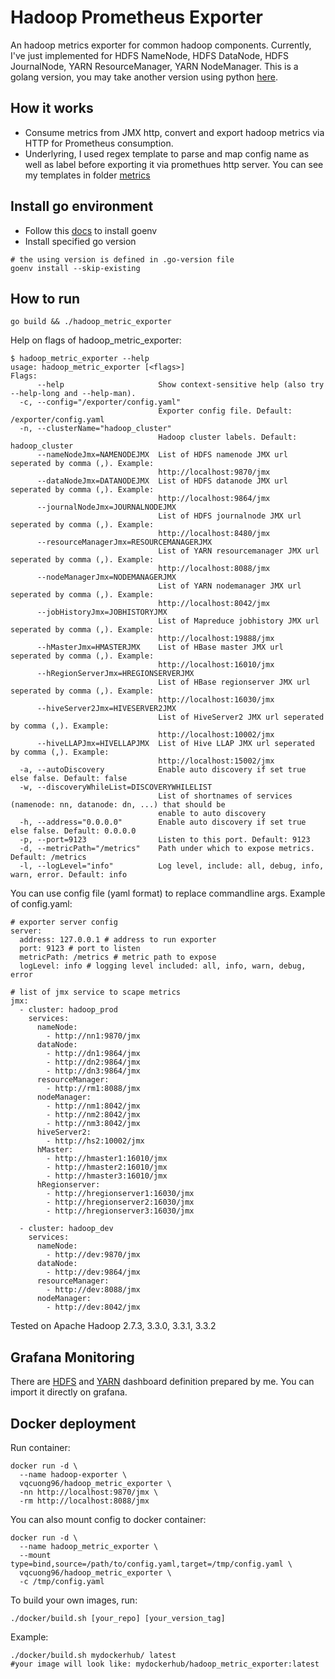 # Hadoop Prometheus Exporter

An hadoop metrics exporter for common hadoop components. Currently, I've just implemented for HDFS NameNode, HDFS DataNode, HDFS JournalNode, YARN ResourceManager, YARN NodeManager. This is a golang version, you may take another version using python [here](https://github.com/vqcuong/hadoop_exporter).

## How it works

- Consume metrics from JMX http, convert and export hadoop metrics via HTTP for Prometheus consumption.
- Underlyring, I used regex template to parse and map config name as well as label before exporting it via promethues http server. You can see my templates in folder [metrics](./metrics)

## Install go environment

- Follow this [docs](https://github.com/go-nv/goenv/blob/master/INSTALL.md) to install goenv
- Install specified go version

```
# the using version is defined in .go-version file
goenv install --skip-existing
```

## How to run

```
go build && ./hadoop_metric_exporter
```

Help on flags of hadoop_metric_exporter:

```
$ hadoop_metric_exporter --help
usage: hadoop_metric_exporter [<flags>]
Flags:
      --help                     Show context-sensitive help (also try --help-long and --help-man).
  -c, --config="/exporter/config.yaml"
                                 Exporter config file. Default: /exporter/config.yaml
  -n, --clusterName="hadoop_cluster"
                                 Hadoop cluster labels. Default: hadoop_cluster
      --nameNodeJmx=NAMENODEJMX  List of HDFS namenode JMX url seperated by comma (,). Example:
                                 http://localhost:9870/jmx
      --dataNodeJmx=DATANODEJMX  List of HDFS datanode JMX url seperated by comma (,). Example:
                                 http://localhost:9864/jmx
      --journalNodeJmx=JOURNALNODEJMX
                                 List of HDFS journalnode JMX url seperated by comma (,). Example:
                                 http://localhost:8480/jmx
      --resourceManagerJmx=RESOURCEMANAGERJMX
                                 List of YARN resourcemanager JMX url seperated by comma (,). Example:
                                 http://localhost:8088/jmx
      --nodeManagerJmx=NODEMANAGERJMX
                                 List of YARN nodemanager JMX url seperated by comma (,). Example:
                                 http://localhost:8042/jmx
      --jobHistoryJmx=JOBHISTORYJMX
                                 List of Mapreduce jobhistory JMX url seperated by comma (,). Example:
                                 http://localhost:19888/jmx
      --hMasterJmx=HMASTERJMX    List of HBase master JMX url seperated by comma (,). Example:
                                 http://localhost:16010/jmx
      --hRegionServerJmx=HREGIONSERVERJMX
                                 List of HBase regionserver JMX url seperated by comma (,). Example:
                                 http://localhost:16030/jmx
      --hiveServer2Jmx=HIVESERVER2JMX
                                 List of HiveServer2 JMX url seperated by comma (,). Example:
                                 http://localhost:10002/jmx
      --hiveLLAPJmx=HIVELLAPJMX  List of Hive LLAP JMX url seperated by comma (,). Example:
                                 http://localhost:15002/jmx
  -a, --autoDiscovery            Enable auto discovery if set true else false. Default: false
  -w, --discoveryWhileList=DISCOVERYWHILELIST
                                 List of shortnames of services (namenode: nn, datanode: dn, ...) that should be
                                 enable to auto discovery
  -h, --address="0.0.0.0"        Enable auto discovery if set true else false. Default: 0.0.0.0
  -p, --port=9123                Listen to this port. Default: 9123
  -d, --metricPath="/metrics"    Path under which to expose metrics. Default: /metrics
  -l, --logLevel="info"          Log level, include: all, debug, info, warn, error. Default: info
```

You can use config file (yaml format) to replace commandline args. Example of config.yaml:

```
# exporter server config
server:
  address: 127.0.0.1 # address to run exporter
  port: 9123 # port to listen
  metricPath: /metrics # metric path to expose
  logLevel: info # logging level included: all, info, warn, debug, error

# list of jmx service to scape metrics
jmx:
  - cluster: hadoop_prod
    services:
      nameNode:
        - http://nn1:9870/jmx
      dataNode:
        - http://dn1:9864/jmx
        - http://dn2:9864/jmx
        - http://dn3:9864/jmx
      resourceManager:
        - http://rm1:8088/jmx
      nodeManager:
        - http://nm1:8042/jmx
        - http://nm2:8042/jmx
        - http://nm3:8042/jmx
      hiveServer2:
        - http://hs2:10002/jmx
      hMaster:
        - http://hmaster1:16010/jmx
        - http://hmaster2:16010/jmx
        - http://hmaster3:16010/jmx
      hRegionserver:
        - http://hregionserver1:16030/jmx
        - http://hregionserver2:16030/jmx
        - http://hregionserver3:16030/jmx

  - cluster: hadoop_dev
    services:
      nameNode:
        - http://dev:9870/jmx
      dataNode:
        - http://dev:9864/jmx
      resourceManager:
        - http://dev:8088/jmx
      nodeManager:
        - http://dev:8042/jmx
```

Tested on Apache Hadoop 2.7.3, 3.3.0, 3.3.1, 3.3.2

## Grafana Monitoring

There are [HDFS](./dashboards/hdfs.json) and [YARN](./dashboards/yarn.json) dashboard definition prepared by me. You can import it directly on grafana.

## Docker deployment

Run container:

```
docker run -d \
  --name hadoop-exporter \
  vqcuong96/hadoop_metric_exporter \
  -nn http://localhost:9870/jmx \
  -rm http://localhost:8088/jmx
```

You can also mount config to docker container:

```
docker run -d \
  --name hadoop_metric_exporter \
  --mount type=bind,source=/path/to/config.yaml,target=/tmp/config.yaml \
  vqcuong96/hadoop_metric_exporter \
  -c /tmp/config.yaml
```

To build your own images, run:

```
./docker/build.sh [your_repo] [your_version_tag]
```

Example:

```
./docker/build.sh mydockerhub/ latest
#your image will look like: mydockerhub/hadoop_metric_exporter:latest
```
